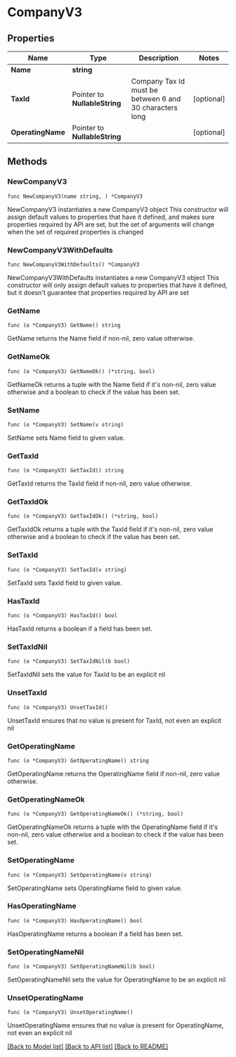 # CompanyV3

## Properties

Name | Type | Description | Notes
------------ | ------------- | ------------- | -------------
**Name** | **string** |  | 
**TaxId** | Pointer to **NullableString** | Company Tax Id must be between 6 and 30 characters long | [optional] 
**OperatingName** | Pointer to **NullableString** |  | [optional] 

## Methods

### NewCompanyV3

`func NewCompanyV3(name string, ) *CompanyV3`

NewCompanyV3 instantiates a new CompanyV3 object
This constructor will assign default values to properties that have it defined,
and makes sure properties required by API are set, but the set of arguments
will change when the set of required properties is changed

### NewCompanyV3WithDefaults

`func NewCompanyV3WithDefaults() *CompanyV3`

NewCompanyV3WithDefaults instantiates a new CompanyV3 object
This constructor will only assign default values to properties that have it defined,
but it doesn't guarantee that properties required by API are set

### GetName

`func (o *CompanyV3) GetName() string`

GetName returns the Name field if non-nil, zero value otherwise.

### GetNameOk

`func (o *CompanyV3) GetNameOk() (*string, bool)`

GetNameOk returns a tuple with the Name field if it's non-nil, zero value otherwise
and a boolean to check if the value has been set.

### SetName

`func (o *CompanyV3) SetName(v string)`

SetName sets Name field to given value.


### GetTaxId

`func (o *CompanyV3) GetTaxId() string`

GetTaxId returns the TaxId field if non-nil, zero value otherwise.

### GetTaxIdOk

`func (o *CompanyV3) GetTaxIdOk() (*string, bool)`

GetTaxIdOk returns a tuple with the TaxId field if it's non-nil, zero value otherwise
and a boolean to check if the value has been set.

### SetTaxId

`func (o *CompanyV3) SetTaxId(v string)`

SetTaxId sets TaxId field to given value.

### HasTaxId

`func (o *CompanyV3) HasTaxId() bool`

HasTaxId returns a boolean if a field has been set.

### SetTaxIdNil

`func (o *CompanyV3) SetTaxIdNil(b bool)`

 SetTaxIdNil sets the value for TaxId to be an explicit nil

### UnsetTaxId
`func (o *CompanyV3) UnsetTaxId()`

UnsetTaxId ensures that no value is present for TaxId, not even an explicit nil
### GetOperatingName

`func (o *CompanyV3) GetOperatingName() string`

GetOperatingName returns the OperatingName field if non-nil, zero value otherwise.

### GetOperatingNameOk

`func (o *CompanyV3) GetOperatingNameOk() (*string, bool)`

GetOperatingNameOk returns a tuple with the OperatingName field if it's non-nil, zero value otherwise
and a boolean to check if the value has been set.

### SetOperatingName

`func (o *CompanyV3) SetOperatingName(v string)`

SetOperatingName sets OperatingName field to given value.

### HasOperatingName

`func (o *CompanyV3) HasOperatingName() bool`

HasOperatingName returns a boolean if a field has been set.

### SetOperatingNameNil

`func (o *CompanyV3) SetOperatingNameNil(b bool)`

 SetOperatingNameNil sets the value for OperatingName to be an explicit nil

### UnsetOperatingName
`func (o *CompanyV3) UnsetOperatingName()`

UnsetOperatingName ensures that no value is present for OperatingName, not even an explicit nil

[[Back to Model list]](../README.md#documentation-for-models) [[Back to API list]](../README.md#documentation-for-api-endpoints) [[Back to README]](../README.md)



